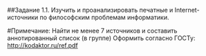 ##Задание 1.1. Изучить и проанализировать печатные и Internet-источники по философским проблемам информатики.

#Примечание: Найти не менее 7 источников и составить аннотированный список (в группе) Оформить согласно ГОСТу: http://kodaktor.ru/ref.pdf
[]()
